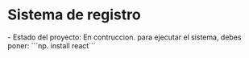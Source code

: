<h1> Sistema de registro </h1>
- Estado del proyecto: En contruccion.
 para ejecutar el sistema, debes poner:
´´´np. install react´´´
